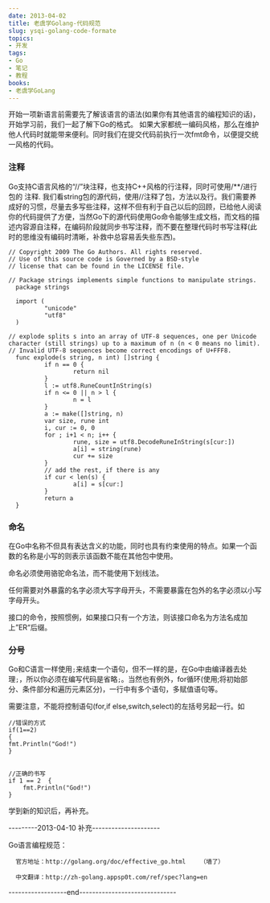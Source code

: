 ```yaml
---
date: 2013-04-02
title: 老虞学Golang-代码规范
slug: ysqi-golang-code-formate
topics:
- 开发
tags:
- Go
- 笔记
- 教程
books:
- 老虞学GoLang
---
```


开始一项新语言前需要先了解该语言的语法(如果你有其他语言的编程知识的话)，开始学习前，我们一起了解下Go的格式。
如果大家都统一编码风格，那么在维护他人代码时就能带来便利。同时我们在提交代码前执行一次fmt命令，以便提交统一风格的代码。

<!--more-->

### 注释
Go支持C语言风格的“//”块注释，也支持C++风格的行注释，同时可使用/**/进行包的 注释. 我们看string包的源代码，使用//注释了包，方法以及行。我们需要养成好的习惯，尽量去多写些注释，这样不但有利于自己以后的回顾，已给他人阅读你的代码提供了方便，当然Go下的源代码使用Go命令能够生成文档，而文档的描述内容源自注释，在编码阶段就同步书写注释，而不要在整理代码时书写注释(此时的思维没有编码时清晰，补救中总容易丢失些东西)。

```golang
// Copyright 2009 The Go Authors. All rights reserved.
// Use of this source code is Governed by a BSD-style
// license that can be found in the LICENSE file.

// Package strings implements simple functions to manipulate strings.
  package strings

  import (
          "unicode"
          "utf8"
  )

// explode splits s into an array of UTF-8 sequences, one per Unicode character (still strings) up to a maximum of n (n < 0 means no limit).
// Invalid UTF-8 sequences become correct encodings of U+FFF8.
  func explode(s string, n int) []string {
          if n == 0 {
                  return nil
          }
          l := utf8.RuneCountInString(s)
          if n <= 0 || n > l {
                  n = l
          }
          a := make([]string, n)
          var size, rune int
          i, cur := 0, 0
          for ; i+1 < n; i++ {
                  rune, size = utf8.DecodeRuneInString(s[cur:])
                  a[i] = string(rune)
                  cur += size
          }
          // add the rest, if there is any
          if cur < len(s) {
                  a[i] = s[cur:]
          }
          return a
  }
```

### 命名

在Go中名称不但具有表达含义的功能，同时也具有约束使用的特点。如果一个函数的名称是小写的则表示该函数不能在其他包中使用。

命名必须使用骆驼命名法，而不能使用下划线法。

任何需要对外暴露的名字必须大写字母开头，不需要暴露在包外的名字必须以小写字母开头。

接口的命令，按照惯例，如果接口只有一个方法，则该接口命名为方法名成加上”ER“后缀。

### 分号

Go和C语言一样使用`;`来结束一个语句，但不一样的是，在Go中由编译器去处理`;`，所以你必须在编写代码是省略`;`。当然也有例外，for循环(使用;将初始部分、条件部分和遍历元素区分)，一行中有多个语句，多赋值语句等。

需要注意，不能将控制语句(for,if else,switch,select)的左括号另起一行。如
```golang
//错误的方式
if(1==2)
{
fmt.Println("God!")
}


//正确的书写
if 1 == 2  {
    fmt.Println("God!")
}
```

学到新的知识后，再补充。

 ---------2013-04-10 补充---------------------

  Go语言编程规范：

      官方地址：http://golang.org/doc/effective_go.html    （墙了）

      中文翻译：http://zh-golang.appsp0t.com/ref/spec?lang=en

------------------end------------------------------
